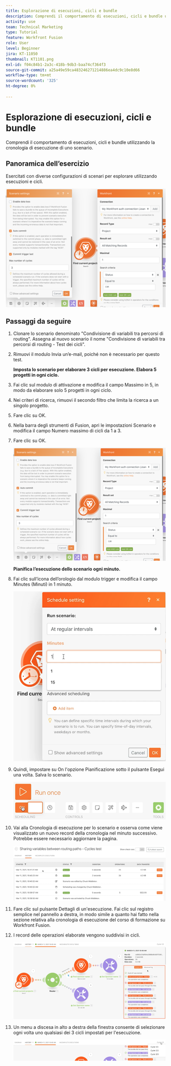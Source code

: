 ```yaml
---
title: Esplorazione di esecuzioni, cicli e bundle
description: Comprendi il comportamento di esecuzioni, cicli e bundle utilizzando la cronologia di esecuzione di uno scenario.
activity: use
team: Technical Marketing
type: Tutorial
feature: Workfront Fusion
role: User
level: Beginner
jira: KT-11050
thumbnail: KT1101.png
exl-id: f04c84b1-2a3c-418b-9db3-baa74cf364f3
source-git-commit: a25a49e59ca483246271214886ea4dc9c10e8d66
workflow-type: tm+mt
source-wordcount: '325'
ht-degree: 0%

---
```


# Esplorazione di esecuzioni, cicli e bundle

Comprendi il comportamento di esecuzioni, cicli e bundle utilizzando la cronologia di esecuzione di uno scenario.

## Panoramica dell’esercizio

Esercitati con diverse configurazioni di scenari per esplorare utilizzando esecuzioni e cicli.

![Esplorazione di cicli di esecuzione e bundle Immagine 1](../12-exercises/assets/exploring-runs-cycles-and-bundles-walkthrough-1.png)

## Passaggi da seguire

1. Clonare lo scenario denominato &quot;Condivisione di variabili tra percorsi di routing&quot;. Assegna al nuovo scenario il nome &quot;Condivisione di variabili tra percorsi di routing - Test dei cicli&quot;.
1. Rimuovi il modulo Invia un’e-mail, poiché non è necessario per questo test.

   **Imposta lo scenario per elaborare 3 cicli per esecuzione. Elabora 5 progetti in ogni ciclo.**

1. Fai clic sul modulo di attivazione e modifica il campo Massimo in 5, in modo da elaborare solo 5 progetti in ogni ciclo.
1. Nei criteri di ricerca, rimuovi il secondo filtro che limita la ricerca a un singolo progetto.
1. Fare clic su OK.

1. Nella barra degli strumenti di Fusion, apri le impostazioni Scenario e modifica il campo Numero massimo di cicli da 1 a 3.
1. Fare clic su OK.

   ![Esplorazione di cicli di esecuzione e bundle Immagine 1](../12-exercises/assets/exploring-runs-cycles-and-bundles-walkthrough-1.png)


   **Pianifica l’esecuzione dello scenario ogni minuto.**

1. Fai clic sull’icona dell’orologio dal modulo trigger e modifica il campo Minutes (Minuti) in 1 minuto.

   ![Esplorazione di cicli di esecuzione e bundle Immagine 2](../12-exercises/assets/exploring-runs-cycles-and-bundles-walkthrough-2.png)

1. Quindi, impostare su On l&#39;opzione Pianificazione sotto il pulsante Esegui una volta. Salva lo scenario.

   ![Esplorazione di cicli di esecuzione e bundle Immagine 3](../12-exercises/assets/exploring-runs-cycles-and-bundles-walkthrough-3.png)

1. Vai alla Cronologia di esecuzione per lo scenario e osserva come viene visualizzato un nuovo record della cronologia nel minuto successivo. Potrebbe essere necessario aggiornare la pagina.

   ![Esplorazione di cicli di esecuzione e bundle Immagine 1](../12-exercises/assets/exploring-runs-cycles-and-bundles-walkthrough-4.png)

1. Fare clic sul pulsante Dettagli di un&#39;esecuzione. Fai clic sul registro semplice nel pannello a destra, in modo simile a quanto hai fatto nella sezione relativa alla cronologia di esecuzione del corso di formazione su Workfront Fusion.
1. I record delle operazioni elaborate vengono suddivisi in cicli.

   ![Esplorazione di cicli di esecuzione e bundle Immagine 5](../12-exercises/assets/exploring-runs-cycles-and-bundles-walkthrough-5.png)

1. Un menu a discesa in alto a destra della finestra consente di selezionare ogni volta uno qualsiasi dei 3 cicli impostati per l&#39;esecuzione.

   ![Esplorazione di cicli di esecuzione e bundle Immagine 6](../12-exercises/assets/exploring-runs-cycles-and-bundles-walkthrough-6.png)

